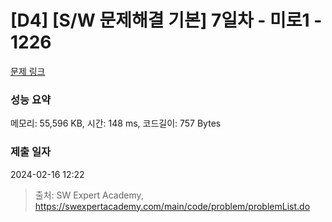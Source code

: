 # [D4] [S/W 문제해결 기본] 7일차 - 미로1 - 1226 

[문제 링크](https://swexpertacademy.com/main/code/problem/problemDetail.do?contestProbId=AV14vXUqAGMCFAYD) 

### 성능 요약

메모리: 55,596 KB, 시간: 148 ms, 코드길이: 757 Bytes

### 제출 일자

2024-02-16 12:22



> 출처: SW Expert Academy, https://swexpertacademy.com/main/code/problem/problemList.do